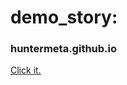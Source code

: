 # demo_story:
### huntermeta.github.io
<a href="https://huntermeta.github.io" target="_blank">Click it.</a>
